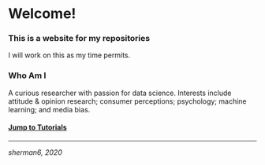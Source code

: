 # Welcome!  

### This is a website for my repositories  

I will work on this as my time permits.  

### Who Am I

A curious researcher with passion for data science.  Interests include attitude & opinion research; consumer perceptions; psychology; machine learning; and media bias.  

#### [Jump to Tutorials](https://sherman6.github.io/tutorials/)  

___

_sherman6, 2020_  
